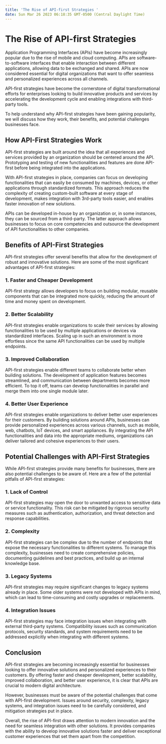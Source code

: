 ```yaml
---
title: 'The Rise of API-first Strategies '
date: Sun Mar 26 2023 06:18:35 GMT-0500 (Central Daylight Time)
---
```


# The Rise of API-first Strategies

Application Programming Interfaces (APIs) have become increasingly popular due to the rise of mobile and cloud computing. APIs are software-to-software interfaces that enable interaction between different applications, allowing data to be exchanged and shared. APIs are now considered essential for digital organizations that want to offer seamless and personalized experiences across all channels.

API-first strategies have become the cornerstone of digital transformational efforts for enterprises looking to build innovative products and services by accelerating the development cycle and enabling integrations with third-party tools.

To help understand why API-first strategies have been gaining popularity, we will discuss how they work, their benefits, and potential challenges businesses face.

## How API-First Strategies Work

API-first strategies are built around the idea that all experiences and services provided by an organization should be centered around the API. Prototyping and testing of new functionalities and features are done API-first before being integrated into the applications.

With API-first strategies in place, companies can focus on developing functionalities that can easily be consumed by machines, devices, or other applications through standardized formats. This approach reduces the complexity of creating custom-built software at every stage of development, makes integration with 3rd-party tools easier, and enables faster innovation of new solutions.

APIs can be developed in-house by an organization or, in some instances, they can be sourced from a third-party. The latter approach allows businesses to focus on core competencies and outsource the development of API functionalities to other companies.

## Benefits of API-First Strategies

API-first strategies offer several benefits that allow for the development of robust and innovative solutions. Here are some of the most significant advantages of API-first strategies:

### 1. Faster and Cheaper Development 

API-first strategy allows developers to focus on building modular, reusable components that can be integrated more quickly, reducing the amount of time and money spent on development.

### 2. Better Scalability

API-first strategies enable organizations to scale their services by allowing functionalities to be used by multiple applications or devices via standardized interfaces. Scaling up in such an environment is more effortless since the same API functionalities can be used by multiple endpoints.

### 3. Improved Collaboration

API-first strategies enable different teams to collaborate better when building solutions. The development of application features becomes streamlined, and communication between departments becomes more efficient. To top it off, teams can develop functionalities in parallel and merge them into one single module later.

### 4. Better User Experience

API-first strategies enable organizations to deliver better user experiences for their customers. By building solutions around APIs, businesses can provide personalized experiences across various channels, such as mobile, web, chatbots, IoT devices, and smart appliances. By integrating the API functionalities and data into the appropriate mediums, organizations can deliver tailored and cohesive experiences to their users.

## Potential Challenges with API-First Strategies

While API-first strategies provide many benefits for businesses, there are also potential challenges to be aware of. Here are a few of the potential pitfalls of API-first strategies:

### 1. Lack of Control

API-first strategies may open the door to unwanted access to sensitive data or service functionality. This risk can be mitigated by rigorous security measures such as authentication, authorization, and threat detection and response capabilities.

### 2. Complexity

API-first strategies can be complex due to the number of endpoints that expose the necessary functionalities to different systems. To manage this complexity, businesses need to create comprehensive policies, documenting guidelines and best practices, and build up an internal knowledge base.

### 3. Legacy Systems

API-first strategies may require significant changes to legacy systems already in place. Some older systems were not developed with APIs in mind, which can lead to time-consuming and costly upgrades or replacements.

### 4. Integration Issues

API-first strategies may face integration issues when integrating with external third-party systems. Compatibility issues such as communication protocols, security standards, and system requirements need to be addressed explicitly when integrating with different systems.

## Conclusion

API-first strategies are becoming increasingly essential for businesses looking to offer innovative solutions and personalized experiences to their customers. By offering faster and cheaper development, better scalability, improved collaboration, and better user experience, it is clear that APIs are crucial to modern digital architecture.

However, businesses must be aware of the potential challenges that come with API-first development. Issues around security, complexity, legacy systems, and integration issues need to be carefully considered, and mitigation strategies put in place.

Overall, the rise of API-first draws attention to modern innovation and the need for seamless integration with other solutions. It provides companies with the ability to develop innovative solutions faster and deliver exceptional customer experiences that set them apart from the competition.
